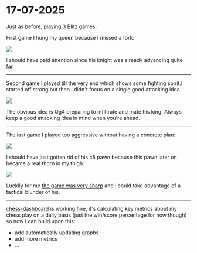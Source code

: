 # 17-07-2025

Just as before, playing 3 Blitz games.

First game I hung my queen because I missed a fork:

![](https://lichess1.org/export/fen.gif?fen=r2q1rk1%2F1p2b1pp%2Fp5p1%2F3p2P1%2F5P1B%2F5n2%2FPPPQN2P%2F2KR3R+w+-+-+1+19&color=white&lastMove=e5f3&variant=standard&theme=brown&piece=cburnett)

I should have paid attention since his knight was already advancing quite far.

---

Second game I played till the very end which shows some fighting spirit.I started off strong but then I didn't focus on a single good attacking idea.

![](https://lichess1.org/export/fen.gif?fen=r5k1%2F1bp2prp%2Fp5q1%2F1p2Q3%2F1P2P3%2F2n3P1%2FP1B2P1P%2F1R2R2K+w+-+-+0+28&color=black&lastMove=e2c3&variant=standard&theme=brown&piece=cburnett)

The obvious idea is Qg4 preparing to infiltrate and mate his king.
Always keep a good attacking idea in mind when you're ahead.

---

The last game I played too aggressive without having a concrete plan:

![](https://lichess1.org/export/fen.gif?fen=r2q2k1%2Fp1pn2pp%2F3p4%2F2P1prb1%2F8%2F2N1BP1P%2FPPP2P2%2FR2Q1RK1+w+-+-+1+15&color=black&lastMove=e7g5&variant=standard&theme=brown&piece=cburnett)

I should have just gotten rid of his c5 pawn because this pawn later on became a real thorn in my thigh:

![](https://lichess1.org/export/fen.gif?fen=r5k1%2Fp1Pn2pp%2F8%2F4pr2%2F8%2F2N1qP1P%2FPPP4K%2FR2Q1R2+b+-+-+0+18&color=black&lastMove=d6c7&variant=standard&theme=brown&piece=cburnett)

Luckily for me [the game was very sharp](https://lichess.org/eawIJz6X/black#40) and I could take advantage of a tactical blunder of his.

---

[chess-dashboard](https://github.com/IsaacVerm/chess-dashboard) is working fine, it's calculating key metrics about my chess play on a daily basis (just the win/score percentage for now though) so now I can build upon this:

- add automatically updating graphs
- add more metrics
- ...
